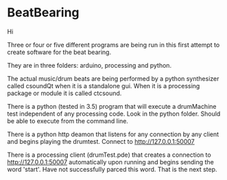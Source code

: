 # BeatBearing
Hi  
   
Three or four or five different programs are being run in this first attempt to create software for the beat bearing.

They are in three folders: arduino, processing and python.

The actual music/drum beats are being performed by a python synthesizer called csoundQt when it is a standalone gui. When it is a processing package or module it is called ctcsound. 

There is a python (tested in 3.5) program that will execute a drumMachine test independent of any processing code. Look in the python folder. Should be able to execute from the command line.

There is a python http deamon that listens for any connection by any client and begins playing the drumtest. Connect to http://127.0.0.1:50007

There is a processing client (drumTest.pde) that creates a connection to http://127.0.0.1:50007 automatically upon running and begins sending the word 'start'. Have not successfully parced this word. That is the next step. 
